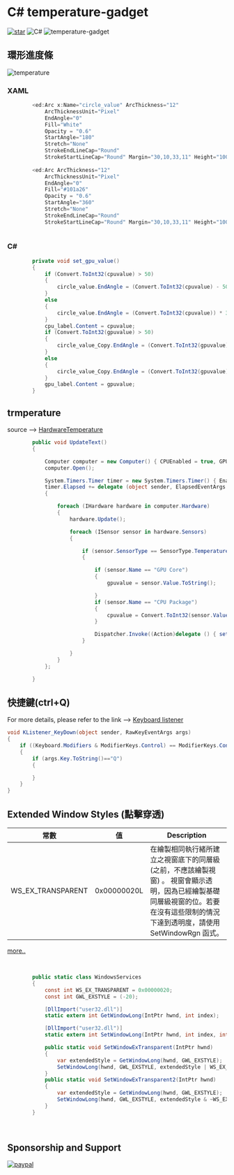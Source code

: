 # C# temperature-gadget
[![star](https://img.shields.io/github/stars/AlanWu867/temperature-gadget)](https://github.com/login?return_to=%2FAlanWu867%2Ftemperature-gadget)
![C#](https://img.shields.io/badge/C%23-XAML-green)
![temperature-gadget](https://github.com/AlanWu867/temperature-gadget/blob/main/img/%E5%AA%92%E9%AB%941.gif)
## 環形進度條
![temperature](https://github.com/AlanWu867/temperature-gadget/blob/main/img/%E5%9C%96%E7%89%871.png)
### XAML 
```C#
        <ed:Arc x:Name="circle_value" ArcThickness="12"
            ArcThicknessUnit="Pixel"
            EndAngle="0"
            Fill="White"
            Opacity = "0.6"
            StartAngle="180"
            Stretch="None"
            StrokeEndLineCap="Round"
            StrokeStartLineCap="Round" Margin="30,10,33,11" Height="100" Width="100" />
            
        <ed:Arc ArcThickness="12"
            ArcThicknessUnit="Pixel"     
            EndAngle="0"
            Fill="#101a26"
            Opacity = "0.6"
            StartAngle="360"
            Stretch="None"
            StrokeEndLineCap="Round"
            StrokeStartLineCap="Round" Margin="30,10,33,11" Height="100" Width="100" />
            

```
### C#
```C#
        private void set_gpu_value()
        {
            if (Convert.ToInt32(cpuvalue) > 50) 
            {
                circle_value.EndAngle = (Convert.ToInt32(cpuvalue) - 50)*3.6;
            }
            else
            {
                circle_value.EndAngle = (Convert.ToInt32(cpuvalue)) * 3.6 - 180;
            }
            cpu_label.Content = cpuvalue;
            if (Convert.ToInt32(gpuvalue) > 50)
            {
                circle_value_Copy.EndAngle = (Convert.ToInt32(gpuvalue) - 50) * 3.6;
            }
            else
            {
                circle_value_Copy.EndAngle = (Convert.ToInt32(gpuvalue)) * 3.6 - 180;
            }
            gpu_label.Content = gpuvalue;
        }
```

## trmperature
source --> [HardwareTemperature](https://github.com/crazymi/HardwareTemperature/blob/master/HardwareTemperature/Program.cs)
```C#
        public void UpdateText()
        {

            Computer computer = new Computer() { CPUEnabled = true, GPUEnabled = true };
            computer.Open();

            System.Timers.Timer timer = new System.Timers.Timer() { Enabled = true, Interval = 1000 };
            timer.Elapsed += delegate (object sender, ElapsedEventArgs e)
            {

                foreach (IHardware hardware in computer.Hardware)
                {
                    hardware.Update();

                    foreach (ISensor sensor in hardware.Sensors)
                    {

                        if (sensor.SensorType == SensorType.Temperature)
                        {

                            if (sensor.Name == "GPU Core")
                            {
                                gpuvalue = sensor.Value.ToString();

                            }
                            if (sensor.Name == "CPU Package")
                            {
                                cpuvalue = Convert.ToInt32(sensor.Value).ToString();
                            }

                            Dispatcher.Invoke((Action)delegate () { set_gpu_value(); });
                        }

                    }
                }
            };

        }
```
## 快捷鍵(ctrl+Q)
For more details, please refer to the link --> [Keyboard listener](https://gist.github.com/Ciantic/471698)
``` C#
void KListener_KeyDown(object sender, RawKeyEventArgs args)
{
    if ((Keyboard.Modifiers & ModifierKeys.Control) == ModifierKeys.Control)
    {
        if (args.Key.ToString()=="Q")
        {

        }
    }
}
```
## Extended Window Styles (點擊穿透)


| 常數        | 值   | Description
| --------   | -----  | -----
| WS_EX_TRANSPARENT |0x00000020L      | 在繪製相同執行緒所建立之視窗底下的同層級 (之前，不應該繪製視窗) 。 視窗會顯示透明，因為已經繪製基礎同層級視窗的位。若要在沒有這些限制的情況下達到透明度，請使用 SetWindowRgn 函式。  

[more..](https://learn.microsoft.com/zh-tw/windows/win32/winmsg/extended-window-styles)

<br>

```C#
        public static class WindowsServices 
        {
            const int WS_EX_TRANSPARENT = 0x00000020;
            const int GWL_EXSTYLE = (-20);

            [DllImport("user32.dll")]
            static extern int GetWindowLong(IntPtr hwnd, int index);

            [DllImport("user32.dll")]
            static extern int SetWindowLong(IntPtr hwnd, int index, int newStyle);

            public static void SetWindowExTransparent(IntPtr hwnd)     //點擊穿透
            {
                var extendedStyle = GetWindowLong(hwnd, GWL_EXSTYLE);
                SetWindowLong(hwnd, GWL_EXSTYLE, extendedStyle | WS_EX_TRANSPARENT);
            }
            public static void SetWindowExTransparent2(IntPtr hwnd)    //取消點擊穿透
            {
                var extendedStyle = GetWindowLong(hwnd, GWL_EXSTYLE);
                SetWindowLong(hwnd, GWL_EXSTYLE, extendedStyle & ~WS_EX_TRANSPARENT);
            }
        }
```
<br>

## Sponsorship and Support
[![paypal](https://github.com/AlanWu867/temperature-gadget/blob/main/img/%E5%9C%96%E7%89%872.png)](https://paypal.me/BaLaG867?country.x=TW&locale.x=zh_TW)
